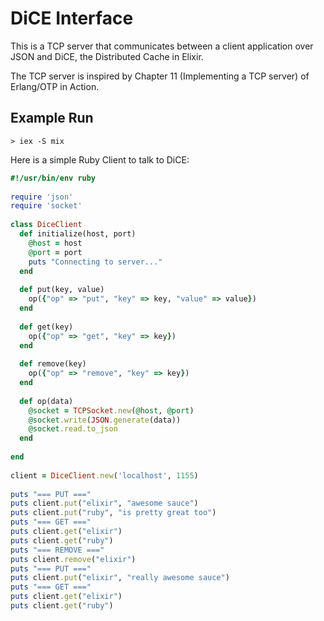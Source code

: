 # DiCE Interface

This is a TCP server that communicates between a client application over JSON and DiCE, the Distributed Cache in Elixir.

The TCP server is inspired by Chapter 11 (Implementing a TCP server) of Erlang/OTP in Action.

## Example Run

```
> iex -S mix
```

Here is a simple Ruby Client to talk to DiCE:

```ruby
#!/usr/bin/env ruby
 
require 'json'
require 'socket'
 
class DiceClient
  def initialize(host, port)
    @host = host
    @port = port
    puts "Connecting to server..."
  end
 
  def put(key, value)
    op({"op" => "put", "key" => key, "value" => value})
  end
 
  def get(key)
    op({"op" => "get", "key" => key})
  end
 
  def remove(key)
    op({"op" => "remove", "key" => key})
  end
 
  def op(data)
    @socket = TCPSocket.new(@host, @port)
    @socket.write(JSON.generate(data))
    @socket.read.to_json
  end
 
end
 
client = DiceClient.new('localhost', 1155)
 
puts "=== PUT ==="
puts client.put("elixir", "awesome sauce")
puts client.put("ruby", "is pretty great too")
puts "=== GET ==="
puts client.get("elixir")
puts client.get("ruby")
puts "=== REMOVE ==="
puts client.remove("elixir")
puts "=== PUT ==="
puts client.put("elixir", "really awesome sauce")
puts "=== GET ==="
puts client.get("elixir")
puts client.get("ruby")
```
